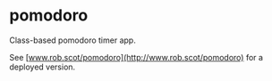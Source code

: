 # pomodoro
Class-based pomodoro timer app.

See [www.rob.scot/pomodoro](http://www.rob.scot/pomodoro) for a deployed version.
